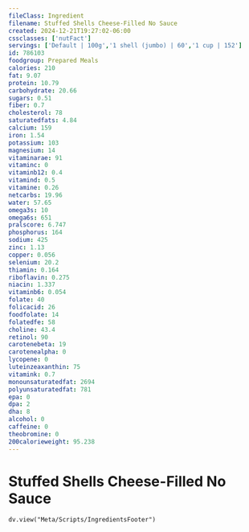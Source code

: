 ```yaml
---
fileClass: Ingredient
filename: Stuffed Shells Cheese-Filled No Sauce
created: 2024-12-21T19:27:02-06:00
cssclasses: ['nutFact']
servings: ['Default | 100g','1 shell (jumbo) | 60','1 cup | 152']
id: 786103
foodgroup: Prepared Meals
calories: 210
fat: 9.07
protein: 10.79
carbohydrate: 20.66
sugars: 0.51
fiber: 0.7
cholesterol: 78
saturatedfats: 4.84
calcium: 159
iron: 1.54
potassium: 103
magnesium: 14
vitaminarae: 91
vitaminc: 0
vitaminb12: 0.4
vitamind: 0.5
vitamine: 0.26
netcarbs: 19.96
water: 57.65
omega3s: 10
omega6s: 651
pralscore: 6.747
phosphorus: 164
sodium: 425
zinc: 1.13
copper: 0.056
selenium: 20.2
thiamin: 0.164
riboflavin: 0.275
niacin: 1.337
vitaminb6: 0.054
folate: 40
folicacid: 26
foodfolate: 14
folatedfe: 58
choline: 43.4
retinol: 90
carotenebeta: 19
carotenealpha: 0
lycopene: 0
luteinzeaxanthin: 75
vitamink: 0.7
monounsaturatedfat: 2694
polyunsaturatedfat: 781
epa: 0
dpa: 2
dha: 8
alcohol: 0
caffeine: 0
theobromine: 0
200calorieweight: 95.238
---
```


# Stuffed Shells Cheese-Filled No Sauce

```dataviewjs
dv.view("Meta/Scripts/IngredientsFooter")
```